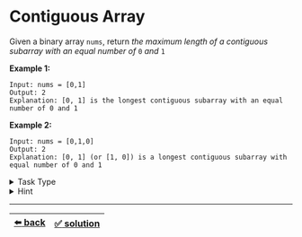 # Contiguous Array

Given a binary array `nums`, return _the maximum length of a contiguous subarray with an equal number of_ `0` _and_ `1`

__Example 1:__

```
Input: nums = [0,1]
Output: 2
Explanation: [0, 1] is the longest contiguous subarray with an equal number of 0 and 1
```

__Example 2:__

```
Input: nums = [0,1,0]
Output: 2
Explanation: [0, 1] (or [1, 0]) is a longest contiguous subarray with equal number of 0 and 1
```

<details>

<summary>Task Type</summary>

It is a "One Pointer One Array and Hashmap" Task Type. We can use HashMap to solve this one except it is not so obvious at first

_Note:_ the solution to the [Remove Duplicate From An Array](../../1\)%20Task%20Challanges.md#14-remove-duplicate-from-an-array) task is perhaps the most classic example of the "One Pointer One Array and Hashmap" Task Type. However _this_ Contiguous Array task is more like "One Pointer One Array and Hashmap + Counter" Task Type though we can say that it is still "One Pointer One Array and Hashmap" Task Type

</details>

<details>

<summary>Hint</summary>

In order to find the longest contiguous subarray with equal number of `0` and `1` create a counter that we increment by one if we encounter `1` and decrement by one when we encounter `0` as we loop through the array. If the counter becomes zero it means we have gone thru as many `1`s as there were `0`s

The key point to solving this task is to realize that we don't have to always arrive at counter equal to zero, we will also have a contiguous array with equal number of `0` and `1` if our counter arrives at the same value as it has already been before meaning that it looped through an equal number of `1` and `0`

</details>

---

| [:arrow_left: back](../task-type.md) | [:white_check_mark: solution](./solution.js) |
| :---: | :---: |
